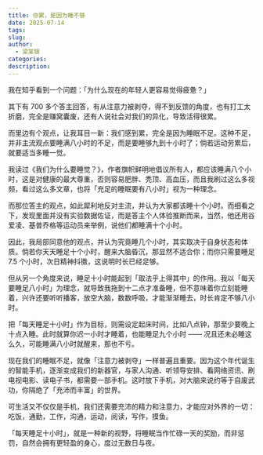 ```yaml
---
title: 你累，是因为睡不够
date: 2025-07-14
tags: 
slug: 
author:
  - 梁某银
categories: 
description:
---
```

我在知乎看到一个问题：「为什么现在的年轻人更容易觉得疲惫？」

其下有 700 多个答主回答，有从注意力被剥夺，得不到反馈的角度，也有打工太折磨，完全是赚窝囊废，还有人说社会对我们的异化，导致活得很累。

而里边有个观点，让我耳目一新：我们感到累，完全是因为睡眠不足。这种不足，并非主流观点要睡满八小时的不足，而是要睡够九到十小时了；倘若运动劳累后，就要适当多睡一觉。

我读过《我们为什么要睡觉？》，作者旗帜鲜明地倡议所有人，都应该睡满八个小时，这是对健康的最大尊重，否则容易肥胖、秃顶、高血压，而且我刷过这么多视频，看过这么多文章，也将「充足的睡眠要有八小时」视为一种理念。

而那位答主的观点，如此犀利地反对主流，并认为大家都该睡十个小时。而细看之下，发现里面并没有实验数据佐证，而是答主个人体验推断而来，当然，他还用谷爱凌、基普乔格等运动员来举例，说他们都睡满十个小时。

因此，我局部同意他的观点，并认为究竟睡几个小时，其实取决于自身状态和体质。倘若你天天睡足十个小时，醒来大脑昏沉，那显然不适合你；而你只需要睡足 7.5 个小时，次日精神抖擞，这说明时长已经足够。

但从另一个角度来说，睡足十小时能起到「取法乎上得其中」的作用。我以「每天要睡足八小时」为理念，就导致我拖到十二点才准备睡，但不意味着你立刻能睡着，兴许还要听听播客，放空大脑，数数呼吸，才能渐渐睡去，时长肯定不够八小时。

把「每天睡足十小时」作为目标，则需设定起床时间，比如八点钟，那至少要晚上十点入睡。此时就算你迟一小时才睡着，也能睡足九个小时 —— 况且还未必睡这么久，可能睡满八小时就醒来，那也不亏。

现在我们的睡眠不足，就像「注意力被剥夺」一样普遍且重要。因为这个年代诞生的智能手机，逐渐变成我们的新器官，与家人沟通、听领导安排、看网络资讯、刷电视电影、读电子书，都需要一部手机。这时放下手机，对大脑来说约等于自废武功，你隔绝了「充沛而丰富」的世界。

可生活又不仅仅是手机，我们还需要充沛的精力和注意力，才能应对外界的一切：吃饭，通勤，工作，沟通，运动，阅读，写作，摸鱼。

「每天睡足十小时」，就是一种新的视野，将睡眠当作忙碌一天的奖励，而非惩罚，自然会拥有更轻盈的身心，度过无数日与夜。